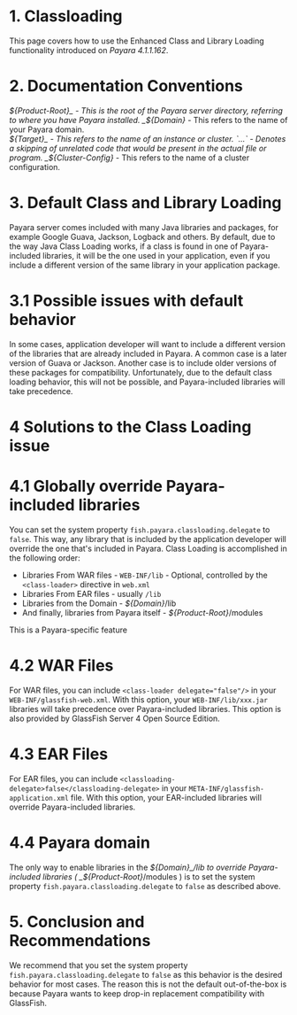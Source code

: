 # 1. Classloading 

This page covers how to use the Enhanced Class and Library Loading functionality introduced on _Payara 4.1.1.162_.  

# 2. Documentation Conventions
_${Product-Root}_ - This is the root of the Payara server directory, referring to where you have Payara installed.  
_${Domain}_ - This refers to the name of your Payara domain.  
_${Target}_ - This refers to the name of an instance or cluster.  
`...` - Denotes a skipping of unrelated code that would be present in the actual file or program.  
_${Cluster-Config}_ - This refers to the name of a cluster configuration.

# 3. Default Class and Library Loading
Payara server comes included with many Java libraries and packages, for example Google Guava, Jackson, Logback and others.
By default, due to the way Java Class Loading works, if a class is found in one of Payara-included libraries, it will be the one
used in your application, even if you include a different version of the same library in your application package.

# 3.1 Possible issues with default behavior
In some cases, application developer will want to include a different version of the libraries that are already included in Payara.
A common case is a later version of Guava or Jackson.  Another case is to include older versions of these packages for compatibility.
Unfortunately, due to the default class loading behavior, this will not be possible, and Payara-included libraries will take precedence.

# 4 Solutions to the Class Loading issue

# 4.1 Globally override Payara-included libraries
You can set the system property `fish.payara.classloading.delegate` to `false`.
This way, any library that is included by the application developer will override the one that's included in Payara.
Class Loading is accomplished in the following order:

* Libraries From WAR files - `WEB-INF/lib` - Optional, controlled by the `<class-loader>` directive in `web.xml`
* Libraries From EAR files - usually `/lib`
* Libraries from the Domain - _${Domain}_/lib
* And finally, libraries from Payara itself - _${Product-Root}_/modules

This is a Payara-specific feature

# 4.2 WAR Files
For WAR files, you can include `<class-loader delegate="false"/>` in your `WEB-INF/glassfish-web.xml`. 
With this option, your `WEB-INF/lib/xxx.jar` libraries will take precedence over Payara-included libraries.
This option is also provided by GlassFish Server 4 Open Source Edition.

# 4.3 EAR Files
For EAR files, you can include `<classloading-delegate>false</classloading-delegate>` in your `META-INF/glassfish-application.xml` file.
With this option, your EAR-included libraries will override Payara-included libraries.

# 4.4 Payara domain
The only way to enable libraries in the _${Domain}_/lib to override Payara-included libraries ( _${Product-Root}_/modules )
is to set the system property `fish.payara.classloading.delegate` to `false` as described above.

# 5. Conclusion and Recommendations
We recommend that you set the system property `fish.payara.classloading.delegate` to `false` as this behavior is the desired behavior
for most cases.  The reason this is not the default out-of-the-box is because Payara wants to keep drop-in replacement compatibility
with GlassFish.
